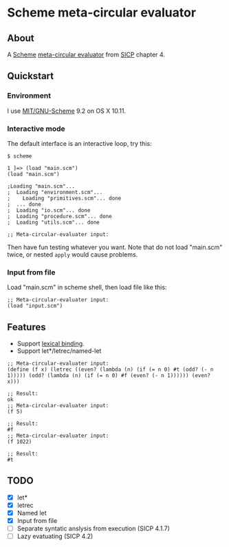 Scheme meta-circular evaluator
===========


About
------
A [Scheme](http://www.schemers.org/) [meta-circular evaluator](https://en.wikipedia.org/wiki/Meta-circular_evaluator) from [SICP](https://mitpress.mit.edu/sicp/) chapter 4.


Quickstart
-----
### Environment
I use [MIT/GNU-Scheme](https://www.gnu.org/software/mit-scheme/) 9.2 on OS X 10.11.

### Interactive mode
The default interface is an interactive loop, try this:
```
$ scheme

1 ]=> (load "main.scm")
(load "main.scm")

;Loading "main.scm"...
;  Loading "environment.scm"...
;    Loading "primitives.scm"... done
;  ... done
;  Loading "io.scm"... done
;  Loading "procedure.scm"... done
;  Loading "utils.scm"... done

;; Meta-circular-evaluater input:

```
Then have fun testing whatever you want. Note that do not load "main.scm" twice, or nested `apply` would cause problems.

### Input from file
Load "main.scm" in scheme shell, then load file like this:
```
;; Meta-circular-evaluater input:
(load "input.scm")
```


Features
-----
- Support [lexical binding](http://www.gnu.org/software/mit-scheme/documentation/mit-scheme-ref/Lexical-Binding.html).
- Support let*/letrec/named-let

```
;; Meta-circular-evaluater input:
(define (f x) (letrec ((even? (lambda (n) (if (= n 0) #t (odd? (- n 1))))) (odd? (lambda (n) (if (= n 0) #f (even? (- n 1)))))) (even? x)))

;; Result:
ok
;; Meta-circular-evaluater input:
(f 5)

;; Result:
#f
;; Meta-circular-evaluater input:
(f 1022)

;; Result:
#t
```


TODO
-----
- [x] let*
- [x] letrec
- [x] Named let
- [x] Input from file
- [ ] Separate syntatic anslysis from execution (SICP 4.1.7)
- [ ] Lazy evatuating (SICP 4.2)
